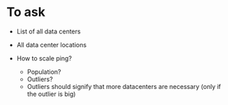 # To ask

- List of all data centers
- All data center locations

- How to scale ping?
  - Population?
  - Outliers?
  - Outliers should signify that more datacenters are necessary (only if the outlier is big)

